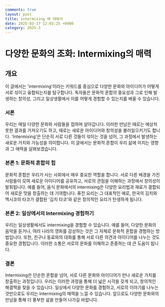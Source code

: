 ```yaml
---
comments: true
layout: post
title: intermixing 에 대해서
date: 2025-03-17 12:03:25 +0900
category: 2025-3
---
```


# 다양한 문화의 조화: Intermixing의 매력

## 개요
이 글에서는 'intermixing'이라는 키워드를 중심으로 다양한 문화와 아이디어가 어떻게 서로 섞이고 융합되는지를 탐구합니다. 독자들은 문화적 혼합의 중요성과 그로 인해 발생하는 창의성, 그리고 일상생활에서 이를 어떻게 경험할 수 있는지를 배울 수 있습니다.

### 서론
우리는 매일 다양한 문화와 사람들을 접하며 살아갑니다. 이러한 만남은 때로는 예상치 못한 결과를 가져오기도 하고, 때로는 새로운 아이디어와 창의성을 불러일으키기도 합니다. 'Intermixing'은 단순히 서로 다른 것들이 섞이는 것을 넘어, 그 과정에서 발생하는 새로운 가치와 가능성을 의미합니다. 이 글에서는 문화적 혼합이 우리 삶에 미치는 영향과 그 매력을 살펴보겠습니다.

### 본론 1: 문화적 혼합의 힘
문화적 혼합은 우리가 사는 사회에서 매우 중요한 역할을 합니다. 서로 다른 배경을 가진 사람들이 모여 새로운 아이디어를 공유하고, 서로의 관점을 이해하는 과정에서 창의성이 발휘됩니다. 예를 들어, 음식 문화에서의 intermixing은 다양한 요리법과 재료가 결합되어 새로운 맛을 창출하는 데 기여합니다. 퓨전 요리는 그 대표적인 예로, 한국의 김치와 멕시코의 타코가 결합된 '김치 타코'와 같은 창의적인 요리가 탄생하게 됩니다.

### 본론 2: 일상에서의 Intermixing 경험하기
우리는 일상생활에서도 intermixing을 경험할 수 있습니다. 예를 들어, 다양한 문화의 음악을 듣거나, 여러 나라의 영화를 감상하는 것은 그 자체로 문화적 혼합을 경험하는 방법입니다. 또한, 친구나 동료와의 대화를 통해 서로 다른 의견과 아이디어를 나누는 것도 중요한 경험입니다. 이러한 소통은 서로의 문화를 이해하고 존중하는 데 큰 도움이 됩니다. 

### 결론
Intermixing은 단순한 혼합을 넘어, 서로 다른 문화와 아이디어가 만나 새로운 가치를 창출하는 과정입니다. 우리는 이러한 과정을 통해 더 넓은 시각을 갖게 되고, 창의적인 해결책을 찾을 수 있습니다. 일상에서 다양한 문화를 경험하고, 서로의 이야기를 나누는 것만으로도 우리는 intermixing의 매력을 느낄 수 있습니다. 앞으로도 다양한 문화와의 만남을 통해 더 풍부한 삶을 만들어 나가길 바랍니다.